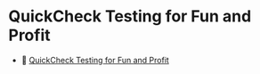 # QuickCheck Testing for Fun and Profit

* :scroll: [QuickCheck Testing for Fun and Profit](QuickCheck.pdf)